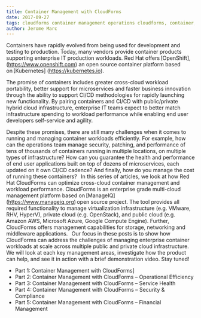 ```yaml
---
title: Container Management with CloudForms
date: 2017-09-27
tags: cloudforms container management operations cloudforms, container, kubernetes, management, openshift, operations
author: Jerome Marc
---
```


Containers have rapidly evolved from being used for development and testing to production. Today, many vendors provide container products supporting enterprise IT production workloads. Red Hat offers [OpenShift], (<https://www.openshift.com>) an open source container platform based on [Kubernetes] (<https://kubernetes.io>).

The promise of containers includes greater cross-cloud workload portability, better support for microservices and faster business innovation through the ability to support CI/CD methodologies for rapidly launching new functionality. By pairing containers and CI/CD with public/private hybrid cloud infrastructure, enterprise IT teams expect to better match infrastructure spending to workload performance while enabling end user developers self-service and agility.

Despite these promises, there are still many challenges when it comes to running and managing container workloads efficiently. For example, how can the operations team manage security, patching, and performance of tens of thousands of containers running in multiple locations, on multiple types of infrastructure? How can you guarantee the health and performance of end user applications built on top of dozens of microservices, each updated on it own CI/CD cadence? And finally, how do you manage the cost of running these containers?
  
In this series of articles, we look at how Red Hat CloudForms can optimize cross-cloud container management and workload performance. CloudForms is an enterprise grade multi-cloud management platform based on [ManageIQ] (<https://www.manageiq.org>) open source project. The tool provides all required functionality to manage virtualization infrastructure (e.g. VMware, RHV, HyperV), private cloud (e.g. OpenStack), and public cloud (e.g. Amazon AWS, Microsoft Azure, Google Compute Engine). Further, CloudForms offers management capabilities for storage, networking and middleware applications.
  
Our focus in these posts is to show how CloudForms can address the challenges of managing enterprise container workloads at scale across multiple public and private cloud infrastructure.
  
We will look at each key management areas, investigate how the product can help, and see it in action with a brief demonstration video. Stay tuned!

* Part 1: Container Management with CloudForms]
* Part 2: Container Management with CloudForms – Operational Efficiency
* Part 3: Container Management with CloudForms – Service Health
* Part 4: Container Management with CloudForms – Security & Compliance
* Part 5: Container Management with CloudForms – Financial Management
